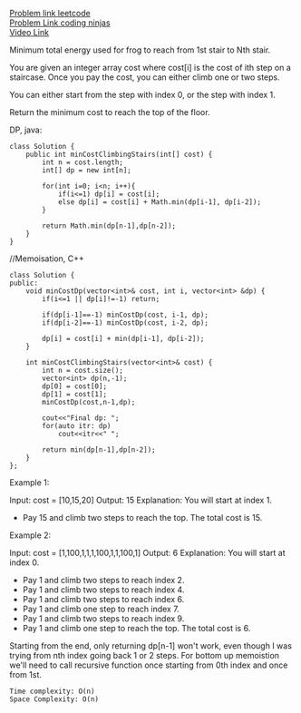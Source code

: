 [Problem link leetcode](https://leetcode.com/problems/min-cost-climbing-stairs/description/) \
[Problem Link coding ninjas](https://www.codingninjas.com/codestudio/problems/frog-jump_3621012?source=youtube&campaign=striver_dp_videos&utm_source=youtube&utm_medium=affiliate&utm_campaign=striver_dp_videos) \
[Video Link](https://www.youtube.com/watch?v=EgG3jsGoPvQ&list=PLgUwDviBIf0pwFf-BnpkXxs0Ra0eU2sJY&index=2)

Minimum total energy used for frog to reach from 1st stair to Nth stair.

You are given an integer array cost where cost[i] is the cost of ith step on a staircase. Once you pay the cost, you can either climb one or two steps.

You can either start from the step with index 0, or the step with index 1.

Return the minimum cost to reach the top of the floor.


DP, java: 
```
class Solution {
    public int minCostClimbingStairs(int[] cost) {
        int n = cost.length;
        int[] dp = new int[n];

        for(int i=0; i<n; i++){
            if(i<=1) dp[i] = cost[i];
            else dp[i] = cost[i] + Math.min(dp[i-1], dp[i-2]);
        }

        return Math.min(dp[n-1],dp[n-2]);
    }
}
```

//Memoisation, C++

```
class Solution {
public:
    void minCostDp(vector<int>& cost, int i, vector<int> &dp) {
        if(i<=1 || dp[i]!=-1) return;

        if(dp[i-1]==-1) minCostDp(cost, i-1, dp);
        if(dp[i-2]==-1) minCostDp(cost, i-2, dp);

        dp[i] = cost[i] + min(dp[i-1], dp[i-2]);
    }

    int minCostClimbingStairs(vector<int>& cost) {
        int n = cost.size();
        vector<int> dp(n,-1);
        dp[0] = cost[0];
        dp[1] = cost[1];
        minCostDp(cost,n-1,dp);

        cout<<"Final dp: ";
        for(auto itr: dp)
            cout<<itr<<" ";

        return min(dp[n-1],dp[n-2]);
    }
};
```

Example 1:

Input: cost = [10,15,20]
Output: 15
Explanation: You will start at index 1.
- Pay 15 and climb two steps to reach the top.
The total cost is 15.


Example 2:

Input: cost = [1,100,1,1,1,100,1,1,100,1]
Output: 6
Explanation: You will start at index 0.
- Pay 1 and climb two steps to reach index 2.
- Pay 1 and climb two steps to reach index 4.
- Pay 1 and climb two steps to reach index 6.
- Pay 1 and climb one step to reach index 7.
- Pay 1 and climb two steps to reach index 9.
- Pay 1 and climb one step to reach the top.
The total cost is 6.


Starting from the end, only returning dp[n-1] won't work, even though I was trying from nth index going back 1 or 2 steps. For bottom up memoistion we'll need to call recursive function once starting from 0th index and once from 1st.

`Time complexity: O(n)` \
`Space Complexity: O(n)`
